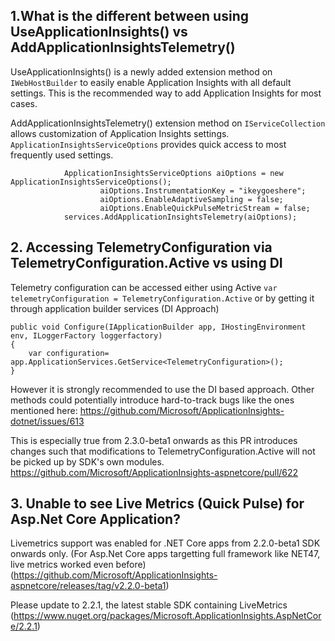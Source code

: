 ## 1.What is the different between using UseApplicationInsights() vs AddApplicationInsightsTelemetry()
UseApplicationInsights() is a newly added extension method on ```IWebHostBuilder``` to easily enable Application Insights with all default settings. This is the recommended way to add Application Insights for most cases.

AddApplicationInsightsTelemetry() extension method on  ```IServiceCollection``` allows customization of Application Insights settings. ```ApplicationInsightsServiceOptions``` provides quick access to most frequently used settings. 
```
			ApplicationInsightsServiceOptions aiOptions = new ApplicationInsightsServiceOptions();
		            aiOptions.InstrumentationKey = "ikeygoeshere";
		            aiOptions.EnableAdaptiveSampling = false;
		            aiOptions.EnableQuickPulseMetricStream = false;
            services.AddApplicationInsightsTelemetry(aiOptions);
```

## 2. Accessing TelemetryConfiguration via TelemetryConfiguration.Active vs using DI
Telemetry configuration can be accessed either using Active
```var telemetryConfiguration = TelemetryConfiguration.Active```
or by getting it through application builder services (DI Approach)
```
public void Configure(IApplicationBuilder app, IHostingEnvironment env, ILoggerFactory loggerfactory)
{
    var configuration= app.ApplicationServices.GetService<TelemetryConfiguration>();
}
```
However it is strongly recommended to use the DI based approach. Other methods could potentially introduce hard-to-track bugs like the ones mentioned here:
https://github.com/Microsoft/ApplicationInsights-dotnet/issues/613

This is especially true from 2.3.0-beta1 onwards as this PR introduces changes such that modifications to TelemetryConfiguration.Active will not be picked up by SDK's own modules.
https://github.com/Microsoft/ApplicationInsights-aspnetcore/pull/622

## 3. Unable to see Live Metrics (Quick Pulse) for Asp.Net Core Application?
Livemetrics support was enabled for .NET Core apps from 2.2.0-beta1 SDK onwards only. (For Asp.Net Core apps targetting full framework like NET47, live metrics worked even before) 
(https://github.com/Microsoft/ApplicationInsights-aspnetcore/releases/tag/v2.2.0-beta1)

Please update to 2.2.1, the latest stable SDK containing LiveMetrics (https://www.nuget.org/packages/Microsoft.ApplicationInsights.AspNetCore/2.2.1) 

